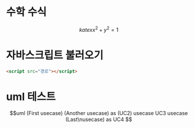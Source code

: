 # 수학 수식
$$katex
x^2 + y^2 = 1
$$

# 자바스크립트 불러오기
```html
<script src="경로"></script>
```

# uml 테스트
$$uml
(First usecase)
(Another usecase) as (UC2)
usecase UC3
usecase (Last\nusecase) as UC4
$$